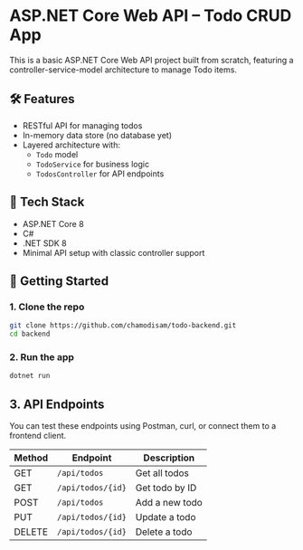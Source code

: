 # ASP.NET Core Web API – Todo CRUD App

This is a basic ASP.NET Core Web API project built from scratch, featuring a controller-service-model architecture to manage Todo items.

## 🛠 Features

- RESTful API for managing todos
- In-memory data store (no database yet)
- Layered architecture with:
  - `Todo` model
  - `TodoService` for business logic
  - `TodosController` for API endpoints

## 🔧 Tech Stack

- ASP.NET Core 8
- C#
- .NET SDK 8
- Minimal API setup with classic controller support

## 🚀 Getting Started

### 1. Clone the repo

```bash
git clone https://github.com/chamodisam/todo-backend.git
cd backend
```

### 2. Run the app
```bash
dotnet run
```
## 3. API Endpoints

You can test these endpoints using Postman, curl, or connect them to a frontend client.

| Method | Endpoint           | Description      |
|--------|--------------------|------------------|
| GET    | `/api/todos`       | Get all todos    |
| GET    | `/api/todos/{id}`  | Get todo by ID   |
| POST   | `/api/todos`       | Add a new todo   |
| PUT    | `/api/todos/{id}`  | Update a todo    |
| DELETE | `/api/todos/{id}`  | Delete a todo    |

